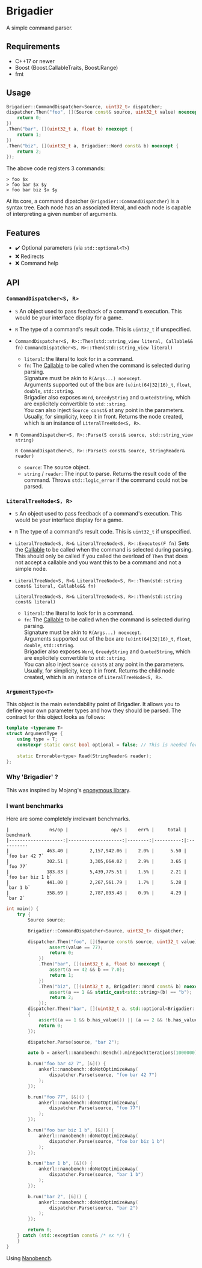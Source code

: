 # Brigadier

A simple command parser.

## Requirements

* C++17 or newer
* Boost (Boost.CallableTraits, Boost.Range)
* fmt

## Usage

```cpp
Brigadier::CommandDispatcher<Source, uint32_t> dispatcher;
dispatcher.Then("foo", [](Source const& source, uint32_t value) noexcept {
    return 0; 
})
.Then("bar", [](uint32_t a, float b) noexcept {
    return 1;
})
.Then("biz", [](uint32_t a, Brigadier::Word const& b) noexcept {
    return 2;
});
```

The above code registers 3 commands:

```
> foo $x
> foo bar $x $y
> foo bar biz $x $y
```

At its core, a command dipatcher (`Brigadier::CommandDispatcher`) is a syntax tree. Each node has an associated literal,
and each node is capable of interpreting a given number of arguments.

## Features

- ✔️ Optional parameters (via `std::optional<T>`)
- ❌ Redirects
- ❌ Command help

## API

### `CommandDispatcher<S, R>`
- `S` An object used to pass feedback of a command's execution. This would be your interface display for a game.
- `R` The type of a command's result code. This is `uint32_t` if unspecified.

- `CommandDispatcher<S, R>::Then(std::string_view literal, Callable&& fn)`
  `CommandDispatcher<S, R>::Then(std::string_view literal)`
  - `literal`: the literal to look for in a command.
  - `fn`: The [Callable](https://en.cppreference.com/w/cpp/named_req/Callable) to be called when the command is selected during parsing.  
     Signature must be akin to `R(Args...) noexcept`.  
     Arguments supported out of the box are `(u)int(64|32|16)_t`, `float`, `double`, `std::string`.  
     Brigadier also exposes `Word`, `GreedyString` and `QuotedString`, which are explicitely convertible to `std::string`.  
     You can also inject `Source const&` at any point in the parameters. Usually, for simplicity, keep it in front.
  Returns the node created, which is an instance of `LiteralTreeNode<S, R>`.

- `R CommandDispatcher<S, R>::Parse(S const& source, std::string_view string)`

  `R CommandDispatcher<S, R>::Parse(S const& source, StringReader& reader)`
  - `source`: The source object.
  - `string` / `reader`: The input to parse.
  Returns the result code of the command.
  Throws `std::logic_error` if the command could not be parsed.

### `LiteralTreeNode<S, R>`
- `S` An object used to pass feedback of a command's execution. This would be your interface display for a game.
- `R` The type of a command's result code. This is `uint32_t` if unspecified.
- `LiteralTreeNode<S, R>& LiteralTreeNode<S, R>::Executes(F fn)`
  Sets the [Callable](https://en.cppreference.com/w/cpp/named_req/Callable) to be called when the command is selected during parsing.
  This should only be called if you called the overload of `Then` that does not accept a callable and you want this to be a command and not a simple node.
- `LiteralTreeNode<S, R>& LiteralTreeNode<S, R>::Then(std::string const& literal, Callable&& fn)`

  `LiteralTreeNode<S, R>& LiteralTreeNode<S, R>::Then(std::string const& literal)`
  - `literal`: the literal to look for in a command.
  - `fn`: The [Callable](https://en.cppreference.com/w/cpp/named_req/Callable) to be called when the command is selected during parsing.  
     Signature must be akin to `R(Args...) noexcept`.  
     Arguments supported out of the box are `(u)int(64|32|16)_t`, `float`, `double`, `std::string`.  
     Brigadier also exposes `Word`, `GreedyString` and `QuotedString`, which are explicitely convertible to `std::string`.  
     You can also inject `Source const&` at any point in the parameters. Usually, for simplicity, keep it in front.
  Returns the child node created, which is an instance of `LiteralTreeNode<S, R>`.

### `ArgumentType<T>`

This object is the main extendability point of Brigadier. It allows you to define your own parameter types and how they should be parsed. The contract for this object looks as follows:

```cpp
template <typename T>
struct ArgumentType {
    using type = T;
    constexpr static const bool optional = false; // This is needed for handling std::optional<T> parameters, but is done out of the box. Leave as is.
  
    static Errorable<type> Read(StringReader& reader);
};
```

### Why 'Brigadier' ?

This was inspired by Mojang's [eponymous library](https://github.com/Mojang/brigadier). 

### I want benchmarks

Here are some completely irrelevant benchmarks.
```
|               ns/op |                op/s |    err% |     total | benchmark
|--------------------:|--------------------:|--------:|----------:|:----------
|              463.40 |        2,157,942.06 |    2.0% |      5.50 | `foo bar 42 7`
|              302.51 |        3,305,664.02 |    2.9% |      3.65 | `foo 77`
|              183.83 |        5,439,775.51 |    1.5% |      2.21 | `foo bar biz 1 b`
|              441.00 |        2,267,561.79 |    1.7% |      5.28 | `bar 1 b`
|              358.69 |        2,787,893.48 |    0.9% |      4.29 | `bar 2`
```

```cpp
int main() {
    try {
        Source source;

        Brigadier::CommandDispatcher<Source, uint32_t> dispatcher;

        dispatcher.Then("foo", [](Source const& source, uint32_t value) noexcept {
                assert(value == 77);
                return 0; 
            })
            .Then("bar", [](uint32_t a, float b) noexcept {
                assert(a == 42 && b == 7.0);
                return 1;
            })
            .Then("biz", [](uint32_t a, Brigadier::Word const& b) noexcept {
                assert(a == 1 && static_cast<std::string>(b) == "b"); 
                return 2;
            });
        dispatcher.Then("bar", [](uint32_t a, std::optional<Brigadier::Word> b) noexcept
        {
            assert((a == 1 && b.has_value()) || (a == 2 && !b.has_value()));
            return 0;
        });

        dispatcher.Parse(source, "bar 2");

        auto b = ankerl::nanobench::Bench().minEpochIterations(1000000);

        b.run("foo bar 42 7", [&]() {
            ankerl::nanobench::doNotOptimizeAway(
                dispatcher.Parse(source, "foo bar 42 7")
            );
        });

        b.run("foo 77", [&]() {
            ankerl::nanobench::doNotOptimizeAway(
                dispatcher.Parse(source, "foo 77")
            );
        });

        b.run("foo bar biz 1 b", [&]() {
            ankerl::nanobench::doNotOptimizeAway(
                dispatcher.Parse(source, "foo bar biz 1 b")
            );
        });

        b.run("bar 1 b", [&]() {
            ankerl::nanobench::doNotOptimizeAway(
                dispatcher.Parse(source, "bar 1 b")
            );
        });

        b.run("bar 2", [&]() {
            ankerl::nanobench::doNotOptimizeAway(
                dispatcher.Parse(source, "bar 2")
            );
        });

        return 0;
    } catch (std::exception const& /* ex */) {
    }
}
```

Using [Nanobench](https://github.com/martinus/nanobench).
